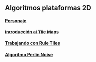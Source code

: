 
## Algoritmos plataformas 2D

#### [Personaje](https://learn.unity.com/tutorial/2d-game-kit-walkthrough-1)
#### [Introducción al Tile Maps](https://learn.unity.com/tutorial/introduction-to-tilemaps?language=en)
#### [Trabajando con Rule Tiles](https://learn.unity.com/tutorial/using-rule-tiles?language=en) 

#### [Algoritmo Perlin Noise]()
